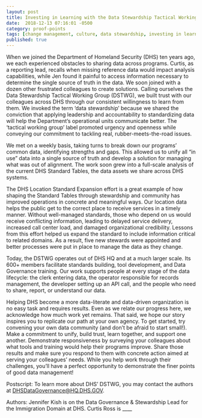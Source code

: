 ```yaml
---
layout: post
title: Investing in Learning with the Data Stewardship Tactical Working Group at DHS
date:  2018-12-13 07:16:01 -0500
category: proof-points
tags: [change management, culture, data stewardship, investing in learning, data literacy, survey, training, tools, group]
published: true
---
```


When we joined the Department of Homeland Security (DHS) ten years ago, we each experienced obstacles to sharing data across programs. Curtis, as a reporting lead, recalls when missing reference data would impact analysis capabilities, while Jen found it painful to access information necessary to determine the single source of truth in the data. We soon joined with a dozen other frustrated colleagues to create solutions. Calling ourselves the Data Stewardship Tactical Working Group (DSTWG), we built trust with our colleagues across DHS through our consistent willingness to learn from them. We invoked the term ‘data stewardship’ because we shared the conviction that applying leadership and accountability to standardizing data will help the Department’s operational units communicate better. The ‘tactical working group’ label promoted urgency and openness while conveying our commitment to tackling real, rubber-meets-the-road issues.

We met on a weekly basis, taking turns to break down our programs’ common data, identifying strengths and gaps. This allowed us to unify all “in use” data into a single source of truth and develop a solution for managing what was out of alignment. The work soon grew into a full-scale analysis of the current DHS Standard Tables, the data assets we share across DHS systems. 

The DHS Location Standard Expansion effort is a great example of how shaping the Standard Tables through stewardship and community has improved operations in concrete and meaningful ways. Our location data helps the public get to the correct place to receive services in a timely manner. Without well-managed standards, those who depend on us would receive conflicting information, leading to delayed service delivery, increased call center load, and damaged organizational credibility. Lessons from this effort helped us expand the standard to include information critical to related domains. As a result, five new stewards were appointed and better processes were put in place to manage the data as they change.

Today, the DSTWG operates out of DHS HQ and at a much larger scale. Its 600+ members facilitate standards building, tool development, and Data Governance training. Our work supports people at every stage of the data lifecycle: the clerk entering data, the operator responsible for records management, the developer setting up an API call, and the people who need to share, report, or understand our data.

Helping DHS become a more data-literate and data-driven organization is no easy task and requires results. Even as we relate our progress here, we acknowledge how much work yet remains. That said, we hope our story inspires you to replicate our path at your own agency. To get started, try convening your own data community (and don’t be afraid to start small!). Make a commitment to unify, build trust, learn together, and support one another. Demonstrate responsiveness by surveying your colleagues about what tools and training would help their programs improve. Share those results and make sure you respond to them with concrete action aimed at serving your colleagues’ needs. While you help work through their challenges, you’ll have a perfect opportunity to demonstrate the finer points of good data management!

Postscript: To learn more about DHS’ DSTWG, you may contact the authors at DHSDataGovernance@HQ.DHS.GOV. 

Authors: 
Jennifer Kish is on the Data Governance & Stewardship Lead for the Immigration Domain at DHS.
Curtis Ross is ____



